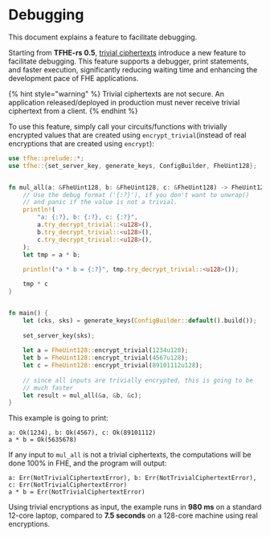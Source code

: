 # Debugging

This document explains a feature to facilitate debugging.

Starting from **TFHE-rs 0.5**, [trivial ciphertexts](../advanced-features/trivial-ciphertext.md) introduce a new feature to facilitate debugging. This feature supports a debugger, print statements, and faster execution, significantly reducing waiting time and enhancing the development pace of FHE applications.

{% hint style="warning" %}
Trivial ciphertexts are not secure. An application released/deployed in production must never receive trivial ciphertext from a client.
{% endhint %}

To use this feature, simply call your circuits/functions with trivially encrypted values that are created using `encrypt_trivial`(instead of real encryptions that are created using `encrypt`):

```rust
use tfhe::prelude::*;
use tfhe::{set_server_key, generate_keys, ConfigBuilder, FheUint128};


fn mul_all(a: &FheUint128, b: &FheUint128, c: &FheUint128) -> FheUint128 {
    // Use the debug format ('{:?}'), if you don't want to unwrap()
    // and panic if the value is not a trivial.
    println!(
        "a: {:?}, b: {:?}, c: {:?}", 
        a.try_decrypt_trivial::<u128>(),
        b.try_decrypt_trivial::<u128>(),
        c.try_decrypt_trivial::<u128>(),
    );
    let tmp = a * b;
    
    println!("a * b = {:?}", tmp.try_decrypt_trivial::<u128>());

    tmp * c
}


fn main() {
    let (cks, sks) = generate_keys(ConfigBuilder::default().build());
    
    set_server_key(sks);
    
    let a = FheUint128::encrypt_trivial(1234u128);
    let b = FheUint128::encrypt_trivial(4567u128);
    let c = FheUint128::encrypt_trivial(89101112u128);
    
    // since all inputs are trivially encrypted, this is going to be
    // much faster
    let result = mul_all(&a, &b, &c);
}
```

This example is going to print:

```console
a: Ok(1234), b: Ok(4567), c: Ok(89101112)
a * b = Ok(5635678)
```

If any input to `mul_all` is not a trivial ciphertexts, the computations will be done 100% in FHE, and the program will output:

```console
a: Err(NotTrivialCiphertextError), b: Err(NotTrivialCiphertextError), c: Err(NotTrivialCiphertextError)
a * b = Err(NotTrivialCiphertextError)
```

Using trivial encryptions as input, the example runs in **980 ms** on a standard 12-core laptop, compared to **7.5 seconds** on a 128-core machine using real encryptions.
